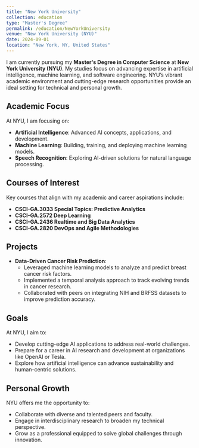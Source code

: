 ```yaml
---
title: "New York University"
collection: education
type: "Master's Degree"
permalink: /education/NewYorkUniversity
venue: "New York University (NYU)"
date: 2024-09-01
location: "New York, NY, United States"
---
```

I am currently pursuing my **Master's Degree in Computer Science** at **New York University (NYU)**. My studies focus on advancing expertise in artificial intelligence, machine learning, and software engineering. NYU’s vibrant academic environment and cutting-edge research opportunities provide an ideal setting for technical and personal growth.


## Academic Focus
At NYU, I am focusing on:
- **Artificial Intelligence**: Advanced AI concepts, applications, and development.
- **Machine Learning**: Building, training, and deploying machine learning models.
- **Speech Recognition**: Exploring AI-driven solutions for natural language processing.

## Courses of Interest
Key courses that align with my academic and career aspirations include:
- **CSCI-GA.3033 Special Topics: Predictive Analytics**
- **CSCI-GA.2572 Deep Learning**
- **CSCI-GA.2436 Realtime and Big Data Analytics**
- **CSCI-GA.2820 DevOps and Agile Methodologies**

## Projects
- **Data-Driven Cancer Risk Prediction**:
  - Leveraged machine learning models to analyze and predict breast cancer risk factors.
  - Implemented a temporal analysis approach to track evolving trends in cancer research.
  - Collaborated with peers on integrating NIH and BRFSS datasets to improve prediction accuracy.

## Goals
At NYU, I aim to:
- Develop cutting-edge AI applications to address real-world challenges.
- Prepare for a career in AI research and development at organizations like OpenAI or Tesla.
- Explore how artificial intelligence can advance sustainability and human-centric solutions.

## Personal Growth
NYU offers me the opportunity to:
- Collaborate with diverse and talented peers and faculty.
- Engage in interdisciplinary research to broaden my technical perspective.
- Grow as a professional equipped to solve global challenges through innovation.
